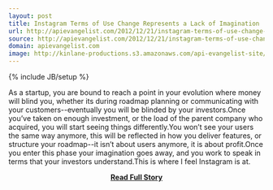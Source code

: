 ```yaml
---
layout: post
title: Instagram Terms of Use Change Represents a Lack of Imagination
url: http://apievangelist.com/2012/12/21/instagram-terms-of-use-change-represents-a-lack-of-imagination/
source: http://apievangelist.com/2012/12/21/instagram-terms-of-use-change-represents-a-lack-of-imagination/
domain: apievangelist.com
image: http://kinlane-productions.s3.amazonaws.com/api-evangelist-site/blog/instagram-logo.jpg
---
```

{% include JB/setup %}<p>As a startup, you are bound to reach a point in your evolution where money will blind you, whether its during roadmap planning or communicating with your customers--eventually you will be blinded by your investors.Once you&rsquo;ve taken on enough investment, or the load of the parent company who acquired, you will start seeing things differently.You won&rsquo;t see your users the same way anymore, this will be reflected in how you deliver features, or structure your roadmap--it isn&rsquo;t about users anymore, it is about profit.Once you enter this phase your imagination goes away, and you work to speak in terms that your investors understand.This is where I feel Instagram is at.</p>
<center><p><a href="http://apievangelist.com/2012/12/21/instagram-terms-of-use-change-represents-a-lack-of-imagination/" style='padding:25px; font-sze:18px; font-weight: bold;'>Read Full Story</a></p></center>
